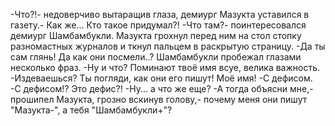   -Что?!- недоверчиво вытаращив глаза, демиург Мазукта уставился в газету.- Как же... Кто такое придумал?!
-Что там?- поинтересовался демиург Шамбамбукли. Мазукта грохнул перед ним на стол стопку разномастных журналов и ткнул пальцем в раскрытую страницу.
-Да ты сам глянь! Да как они посмели..?
Шамбамбукли пробежал глазами несколько фраз.
-Ну и что? Поминают твоё имя всуе, велика важность.
-Издеваешься? Ты погляди, как они его пишут! Моё имя!
-С дефисом.
-С дефисом!? Это дефис?!
-Ну... а что же еще?
-А тогда объясни мне,- прошипел Мазукта, грозно вскинув голову,- почему меня они пишут "Мазукта-", а тебя "Шамбамбукли+"?      